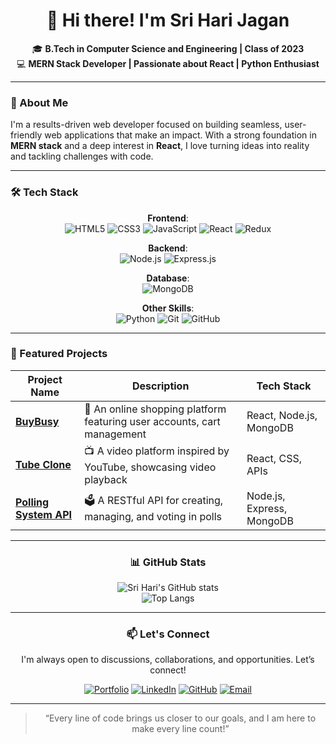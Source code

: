 <div align="center">

# 💫 Hi there! I'm Sri Hari Jagan

🎓 **B.Tech in Computer Science and Engineering | Class of 2023**  
💻 **MERN Stack Developer | Passionate about React | Python Enthusiast**

</div>

---

### 🚀 About Me
I'm a results-driven web developer focused on building seamless, user-friendly web applications that make an impact. With a strong foundation in **MERN stack** and a deep interest in **React**, I love turning ideas into reality and tackling challenges with code.

---

### 🛠 Tech Stack

<div align="center">

 **Frontend**:  
  ![HTML5](https://img.shields.io/badge/-HTML5-E34F26?style=flat-square&logo=html5&logoColor=white)
  ![CSS3](https://img.shields.io/badge/-CSS3-1572B6?style=flat-square&logo=css3)
  ![JavaScript](https://img.shields.io/badge/-JavaScript-F7DF1E?style=flat-square&logo=javascript&logoColor=black)
  ![React](https://img.shields.io/badge/-React-61DAFB?style=flat-square&logo=react&logoColor=black)
  ![Redux](https://img.shields.io/badge/-Redux-764ABC?style=flat-square&logo=redux&logoColor=white)

 **Backend**:  
  ![Node.js](https://img.shields.io/badge/-Node.js-339933?style=flat-square&logo=node.js&logoColor=white)
  ![Express.js](https://img.shields.io/badge/-Express.js-000000?style=flat-square&logo=express&logoColor=white)

 **Database**:  
  ![MongoDB](https://img.shields.io/badge/-MongoDB-47A248?style=flat-square&logo=mongodb&logoColor=white)

 **Other Skills**:  
  ![Python](https://img.shields.io/badge/-Python-3776AB?style=flat-square&logo=python&logoColor=white)
  ![Git](https://img.shields.io/badge/-Git-F05032?style=flat-square&logo=git&logoColor=white)
  ![GitHub](https://img.shields.io/badge/-GitHub-181717?style=flat-square&logo=github)

</div>

---

### 📂 Featured Projects

| Project Name | Description | Tech Stack |
|--------------|-------------|------------|
| **[BuyBusy](https://github.com/SriHariJagan/BuyBusy-OnlineShopping.git)** | 🛒 An online shopping platform featuring user accounts, cart management | React, Node.js, MongoDB |
| **[Tube Clone](https://github.com/SriHariJagan/VidTube_YouTube-Clone.git)** | 📺 A video platform inspired by YouTube, showcasing video playback | React, CSS, APIs |
| **[Polling System API](https://github.com/SriHariJagan/Polling-System-API.git)** | 🗳 A RESTful API for creating, managing, and voting in polls | Node.js, Express, MongoDB |

---

<div align="center">

### 📊 GitHub Stats

![Sri Hari's GitHub stats](https://github-readme-stats.vercel.app/api?username=sriharijagan&show_icons=true&theme=radical&count_private=true&include_all_commits=true)  
![Top Langs](https://github-readme-stats.vercel.app/api/top-langs/?username=sriharijagan&layout=compact&theme=radical)

</div>

---

<div align="center">

### 📫 Let's Connect

I'm always open to discussions, collaborations, and opportunities. Let’s connect!

[![Portfolio](https://img.shields.io/badge/Portfolio-000000?style=flat-square&logo=googlechrome&logoColor=white)](https://jagansportfolio.netlify.app/)
[![LinkedIn](https://img.shields.io/badge/LinkedIn-0077B5?style=flat-square&logo=linkedin&logoColor=white)](https://www.linkedin.com/in/sri-hari-jagan-mushini/)
[![GitHub](https://img.shields.io/badge/GitHub-181717?style=flat-square&logo=github&logoColor=white)](https://github.com/sriharijagan)
[![Email](https://img.shields.io/badge/Email-D14836?style=flat-square&logo=gmail&logoColor=white)](mailto:sriharijagan04@gmail.com)

---

> “Every line of code brings us closer to our goals, and I am here to make every line count!”

</div>
